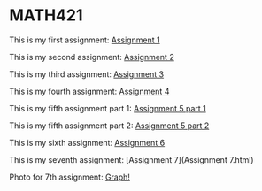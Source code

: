 # MATH421
 
This is my first assignment: [Assignment 1](Assignment1.html) 

This is my second assignment: [Assignment 2](Assignment2.html) 

This is my third assignment: [Assignment 3](Assignment3.html)

This is my fourth assignment: [Assignment 4](Assignment4.html)

This is my fifth assignment part 1: [Assignment 5 part 1](Assignment5_part1.html)

This is my fifth assignment part 2: [Assignment 5 part 2](Assignment5_part2.html)

This is my sixth assignment: [Assignment 6](Assignment6.html) 

This is my seventh assignment: [Assignment 7](Assignment 7.html)

Photo for 7th assignment: [Graph!](Graph!.png)